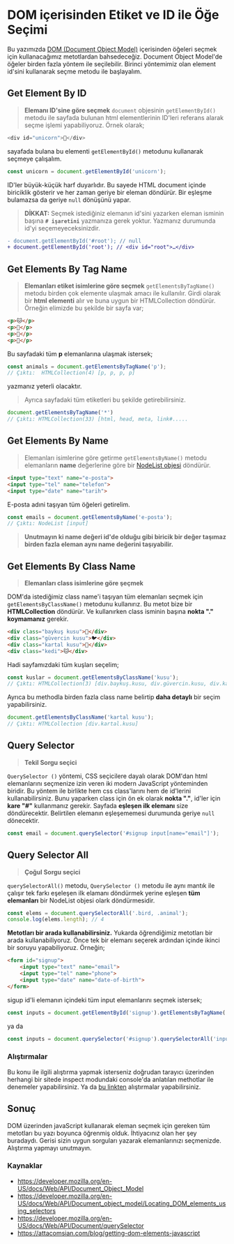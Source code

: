 # DOM içerisinden Etiket ve ID ile Öğe Seçimi

Bu yazımızda [DOM (Document Object Model)](https://developer.mozilla.org/en-US/docs/Web/API/Document_Object_Model) içerisinden öğeleri seçmek için kullanacağımız metotlardan bahsedeceğiz. Document Object Model'de öğeler birden fazla yöntem ile seçilebilir. Birinci yöntemimiz olan element id'sini kullanarak seçme metodu ile başlayalım.

## Get Element By ID
> **Elemanı ID'sine göre seçmek**
`document` objesinin `getElementById()` metodu ile sayfada bulunan html elementlerinin ID'leri referans alarak seçme işlemi yapabiliyoruz. Örnek olarak;
```js
<div id="unicorn">🦄</div>
```
sayafada bulana bu elementi `getElementById()` metodunu kullanarak seçmeye çalışalım.
```js
const unicorn = document.getElementById('unicorn');
```
ID'ler büyük-küçük harf duyarlıdır. Bu sayede HTML document içinde biriciklik gösterir ve her zaman geriye bir eleman döndürür. Bir eşleşme bulamazsa da geriye `null` dönüşünü yapar.

> **DİKKAT:** Seçmek istediğiniz elemanın id'sini yazarken eleman isminin başına **`# işaretini`** yazmanıza gerek yoktur. Yazmanız durumunda id'yi seçemeyeceksinizdir. 
```diff
- document.getElementById('#root'); // null
+ document.getElementById('root'); // <div id=​"root">​…​</div>​
```
## Get Elements By Tag Name
> **Elemanları etiket isimlerine göre seçmek**
`getElementsByTagName()` metodu birden çok elemente ulaşmak amacı ile kullanılır.
Girdi olarak bir **html elementi** alır ve buna uygun bir HTMLCollection döndürür. Örneğin elimizde bu şekilde bir sayfa var;

```html
<p>🐱</p>
<p>🐰</p>
<p>🐯</p>
<p>🐧</p>
```
Bu sayfadaki tüm **p** elemanlarına ulaşmak istersek;

```js
const animals = document.getElementsByTagName('p'); 
// Çıktı:  HTMLCollection(4) [p, p, p, p]
```
yazmanız yeterli olacaktır.
> Ayrıca sayfadaki tüm etiketleri bu şekilde getirebilirsiniz.
```js
document.getElementsByTagName('*')
// Çıktı: HTMLCollection(33) [html, head, meta, link#.....
```
## Get Elements By Name
> Elemanları isimlerine göre getirme
`getElementsByName()` metodu elemanların **name** değerlerine göre bir [NodeList objesi](https://developer.mozilla.org/en-US/docs/Web/API/NodeList) döndürür.

```html
<input type="text" name="e-posta">
<input type="tel" name="telefon">
<input type="date" name="tarih">
```
E-posta adıni taşıyan tüm öğeleri getirelim.

```js
const emails = document.getElementsByName('e-posta');
// Çıktı: NodeList [input]
```

> **Unutmayın ki name değeri id'de olduğu gibi biricik bir değer taşımaz birden fazla eleman aynı name değerini taşıyabilir.**

## Get Elements By Class Name
> **Elemanları class isimlerine göre şeçmek**

DOM'da istediğimiz class name'i taşıyan tüm elemanları seçmek için `getElementsByClassName()` metodunu kullanırız. Bu metot bize bir **HTMLCollection** döndürür. Ve kullanırken class isminin başına **nokta "."** **koymamanız** gerekir.

```html
<div class="baykuş kusu">🦉</div>
<div class="güvercin kusu">🐦</div>
<div class="kartal kusu">🦅</div>
<div class="kedi">🐱</div>
```
Hadi sayfamızdaki tüm kuşları seçelim;

```js
const kuslar = document.getElementsByClassName('kusu');
// Çıktı: HTMLCollection(3) [div.baykuş.kusu, div.güvercin.kusu, div.kartal.kusu]
```

Ayrıca bu methodla birden fazla class name belirtip **daha detaylı** bir seçim yapabilirsiniz.

```js
document.getElementsByClassName('kartal kusu');
// Çıktı: HTMLCollection [div.kartal.kusu]
```

## Query Selector
> **Tekil Sorgu seçici**

`QuerySelector ()` yöntemi, CSS seçicilere dayalı olarak DOM'dan html elemanlarını seçmenize izin veren iki modern JavaScript yönteminden biridir.
Bu yöntem ile birlikte hem css class'larını hem de id'lerini kullanabilirsiniz.
Bunu yaparken class için ön ek olarak **nokta "."**, id'ler için **kare "#"** kullanmanız gerekir. Sayfada **eşleşen ilk elemanı** size döndürecektir. Belirtilen elemanın eşleşememesi durumunda geriye `null` dönecektir.

```js
const email = document.querySelector('#signup input[name="email"]');
```

## Query Selector All
> **Çoğul Sorgu seçici**

`querySelectorAll()` metodu, `QuerySelector ()` metodu ile aynı mantık ile çalışır tek farkı eşeleşen ilk elamanı döndürmek yerine eşleşen **tüm elemanları** bir NodeList objesi olark döndürmesidir.

```js
const elems = document.querySelectorAll('.bird, .animal');
console.log(elems.length); // 4
```
**Metotları bir arada kullanabilirsiniz.**
Yukarda öğrendiğimiz metotları bir arada kullanabiliyoruz. Önce tek bir elemanı seçerek ardından içinde ikinci bir soruyu yapabiliyoruz. Örneğin;

```html
<form id="signup">
    <input type="text" name="email">
    <input type="tel" name="phone">
    <input type="date" name="date-of-birth">
</form>
```
sigup id'li elemanın içindeki tüm input elemanlarını seçmek istersek;

```js
const inputs = document.getElementById('signup').getElementsByTagName('input');
```
ya da
```js
const inputs = document.querySelector('#signup').querySelectorAll('input');
```

### Alıştırmalar
Bu konu ile ilgili alıştırma yapmak isterseniz doğrudan tarayıcı üzerinden herhangi bir sitede inspect modundaki console'da anlatılan methotlar ile denemeler yapabilirsiniz. Ya da [bu linkten](https://www.w3resource.com/javascript-exercises/javascript-dom-exercises.php) alıştırmalar yapabilirsiniz.

## Sonuç
DOM üzerinden javaScript kullanarak eleman seçmek için gereken tüm metotları bu yazı boyunca öğrenmiş olduk. İhtiyacınız olan her şey buradaydı. Gerisi sizin uygun sorguları yazarak elemanlarınızı seçmenizde. Alıştırma yapmayı unutmayın.

### Kaynaklar
- https://developer.mozilla.org/en-US/docs/Web/API/Document_Object_Model
- https://developer.mozilla.org/en-US/docs/Web/API/Document_object_model/Locating_DOM_elements_using_selectors
- https://developer.mozilla.org/en-US/docs/Web/API/Document/querySelector
- https://attacomsian.com/blog/getting-dom-elements-javascript
